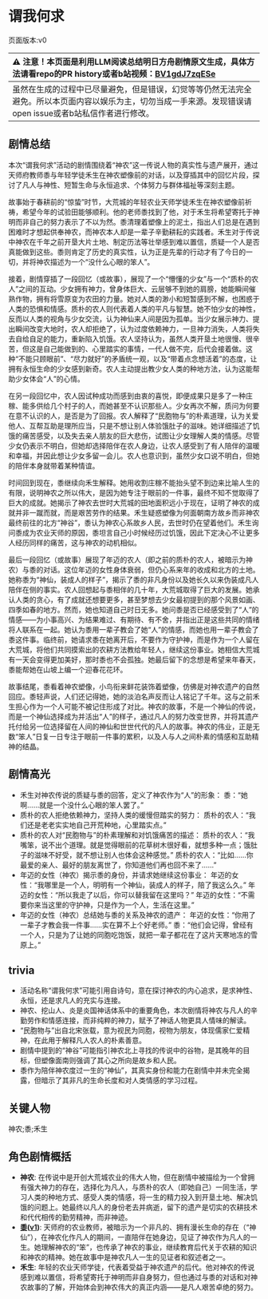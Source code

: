 # 谓我何求
页面版本:v0
 

| :warning: 注意！本页面是利用LLM阅读总结明日方舟剧情原文生成，具体方法请看repo的PR history或者b站视频：[BV1gdJ7zqESe](https://www.bilibili.com/video/BV1gdJ7zqESe/)         |
|:----------------------------|
| 虽然在生成的过程中已尽量避免，但是错误，幻觉等等仍然无法完全避免。所以本页面内容以娱乐为主，切勿当成一手来源。发现错误请open issue或者b站私信作者进行修改。|



## 剧情总结
本次“谓我何求”活动的剧情围绕着“神农”这一传说人物的真实性与遗产展开，通过天师府教师黍与年轻学徒禾生在神农塑像前的对话，以及穿插其中的回忆片段，探讨了凡人与神性、短暂生命与永恒追求、个体努力与群体福祉等深刻主题。

故事始于春耕前的“惊蛰”时节，大荒城的年轻农业天师学徒禾生在神农塑像前祈祷，希望今年的试验田能够顺利。他的老师黍找到了他，对于禾生将希望寄托于神明而非自己的努力表示了不以为然。黍清理着塑像上的泥土，指出人们总是在遇到困难时才想起供奉神农，而神农本人却是一辈子辛勤耕耘的实践者。禾生对于传说中神农在千年之前开垦大片土地、制定历法等壮举感到难以置信，质疑一个人是否真能做到这些。黍则肯定了历史的真实性，认为正是先辈的行动才有了今日的一切，并将神农描述为一个“没什么心眼的笨人”。

接着，剧情穿插了一段回忆（或故事），展现了一个“懵懂的少女”与一个“质朴的农人”之间的互动。少女拥有神力，曾身体巨大、云层够不到她的肩膀，她能瞬间催熟作物，拥有将雪原变为农田的力量。她对人类的渺小和短暂感到不解，也困惑于人类的恐惧和情感。质朴的农人则代表着人类的平凡与智慧。她不怕少女的神性，反而以人类的视角与少女交流，认为神仙来人间是因为孤单。当少女展示神力、提出瞬间改变大地时，农人却拒绝了，认为过度依赖神力，一旦神力消失，人类将失去自给自足的能力，重新陷入饥饿。农人坚持认为，虽然人类开垦土地很慢、很辛苦，但这是自己能做到的、心里踏实的事情，一代人做不完，后代会接着做。这种“不能只顾眼前”、“尽力就好”的矛盾统一观，以及“带着点念想活着”的态度，让拥有永恒生命的少女感到新奇。农人主动提出教少女人类的种地方法，认为这能帮助少女体会“人”的心情。

在另一段回忆中，农人因试种成功而感到由衷的喜悦，即便成果只是多了一种庄稼、能多供给几个村子的人，而她甚至不认识那些人。少女再次不解，质问为何要在意不认识的人，是否是为了回报。农人解释了“民胞物与”的朴素道理，认为关爱他人、互帮互助是理所应当，只是不想让别人体验饿肚子的滋味。她详细描述了饥饿的痛苦感受，以及失去亲人朋友的巨大悲伤，试图让少女理解人类的情感。尽管少女仍表示不明白，但她却选择陪伴在农人身边，让农人感受到了有人陪伴的温暖和幸福，并因此想让少女多留一会儿。农人也意识到，虽然少女口说不明白，但她的陪伴本身就带着某种情谊。

时间回到现在，黍继续向禾生解释。她用收割庄稼不能抬头望不到边来比喻人生的有限，说明神农之所以伟大，是因为她专注于眼前的一件事，最终不知不觉取得了巨大的成就。她揭示了神农去世时大荒城的田地面积远小于现在，证明了神农的成就并非一蹴而就，而是艰苦劳作的结果。禾生疑惑塑像为何面朝南方故乡而非神农最终前往的北方“神谷”，黍认为神农心系故乡人民，去世时仍在望着他们。禾生询问黍成为农业天师的原因，黍坦言自己小时候经历过饥饿，因此下定决心不让更多人经历同样的痛苦，这与神农的动机相似。

最后一段回忆（或故事）展现了年迈的农人（即之前的质朴的农人，被暗示为神农）与黍的对话。这位年迈的女性身体衰弱，但仍心系来年的收成和北方的土地。她称黍为“神仙，装成人的样子”，揭示了黍的非凡身份以及她长久以来伪装成凡人陪伴在侧的事实。农人回想起与黍相伴的几十年，大荒城取得了巨大的发展。她承认人类的贪心，有了成就还想要更多，甚至梦想去少女最初提到的那个风景如画、四季如春的地方。然而，她也知道自己时日无多。她问黍是否已经感受到了“人”的情感——为小事高兴、为结果难过、有期待、有不舍，并指出正是这些共同的情绪将人联系在一起。她认为黍用一辈子教会了她“人”的情感，而她也用一辈子教会了黍这件事。临终前，她请求黍在她离开后，不要作为守护神，而是作为一个人留在大荒城，将他们共同摸索出的农耕方法教给年轻人，继续这份事业。她相信大荒城有一天会变得更加美好，那时黍也不会孤独。她最后留下的念想是希望来年春天，黍能帮她在山坡上编一个迎春花花环。

故事结尾，黍看着神农塑像，小鸟衔来鲜花装饰着塑像，仿佛是对神农遗产的自然回应。黍轻声说，人们还记得她，她的淡泊名声反而让人铭记了千年。这与之前禾生担心作为一个人可能不被记住形成了对比。神农的故事，不是一个神仙的传说，而是一个神仙选择成为并活出“人”的样子，通过凡人的努力改变世界，并将其遗产托付给另一位选择留在人间的神仙和世世代代的凡人的故事。神农的伟业，正是无数“笨人”日复一日专注于眼前一件事的累积，以及人与人之间朴素的情感和互助精神的结晶。
## 剧情高光
*   禾生对神农传说的质疑与黍的回答，定义了神农作为“人”的形象：
    黍：“她啊......就是一个没什么心眼的笨人罢了。”
*   质朴的农人拒绝依赖神力，坚持人类的缓慢但踏实的努力：
    质朴的农人：“我们还是老老实实地自己开荒种地，心里踏实点。”
*   质朴的农人对“民胞物与”的朴素理解和对饥饿痛苦的描述：
    质朴的农人：“我嘴笨，说不出个道理。就是觉得眼前的花草树木很好看，就想多种一点；饿肚子的滋味不好受，就不想让别人也体会这种感觉。”
    质朴的农人：“比如......你最爱的亲人、最好的朋友离世了，你知道他们再也回不来了......”
*   年迈的女性（神农）揭示黍的身份，并请求她继续这份事业：
    年迈的女性：“我哪里是一个人，明明有一个神仙，装成人的样子，陪了我这么久。”
    年迈的女性：“所以我走了以后，你可以替我留在这里吗？”
    年迈的女性：“不需要你来当这里的守护神，只是作为一个人，生活在这里。”
*   年迈的女性（神农）总结她与黍的关系及神农的遗产：
    年迈的女性：“你用了一辈子才教会我一件事......实在算不上个好老师。”
    黍：“他们会记得，曾经有一个人，只是为了让她的同胞吃饱饭，就把一辈子都花在了这片天寒地冻的雪原上。”
## trivia
*   活动名称“谓我何求”可能引用自诗句，意在探讨神农的内心追求，是求神性、永恒，还是求凡人的充实与连接。
*   神农、挖山人、炎是炎国神话体系中的重要角色，本次剧情将神农与凡人的辛勤劳作和情感连接，而非纯粹的神力，赋予了神话人物更具人情味的解读。
*   “民胞物与”出自北宋张载，意为视民为同胞，视物为朋友，体现儒家仁爱精神，在此用于解释凡人农人的朴素善意。
*   剧情中提到的“神谷”可能指引神农北上寻找的传说中的谷物，是其晚年的目标，但塑像面南则强调了其心之所向是故乡和人民。
*   黍作为陪伴神农度过一生的“神仙”，其真实身份和能力在剧情中并未完全揭露，但暗示了其非凡的生命长度和对人类情感的学习过程。
## 关键人物
神农;黍;禾生
## 角色剧情概括
-   **神农**: 在传说中是开创大荒城农业的伟大人物，但在剧情中被描绘为一个曾拥有强大神力的存在，选择化为凡人，与质朴的农人（即她自己）一同生活，学习人类的种地方式、感受人类的情感，将一生的精力投入到开垦土地、解决饥饿的问题上。她最终以凡人的身份老去并病逝，留下的遗产是切实的农耕技术和代代相传的勤劳精神，而非神迹。
-   **[黍](../char_v3/char_2025_shu.md)([v1](../chars/char_2025_shu.md))**: 天师府的农业教师，被暗示为一个非凡的、拥有漫长生命的存在（“神仙”），在神农化作凡人的期间，一直陪伴在她身边，见证了神农作为凡人的一生。她理解神农的“笨”，也传承了神农的事业，继续教育后代关于农耕的知识和神农的精神。她在故事中是神农凡人一生的见证者和叙述者之一。
-   **禾生**: 年轻的农业天师学徒，代表着受益于神农遗产的后代。他对神农的传说感到难以置信，将希望寄托于神明而非自身努力，但也通过与黍的对话和对神农故事的了解，开始体会到神农伟大的真正内涵——是凡人艰苦卓绝的努力。